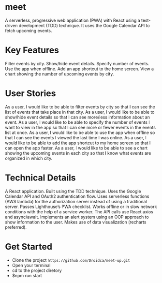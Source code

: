 # meet

A serverless, progressive web application (PWA) with React using a test-driven development (TDD) technique. It uses the Google Calendar API to fetch upcoming events.

# Key Features

Filter events by city. Show/hide event details. Specify number of events. Use the app when offline. Add an app shortcut to the home screen. View a chart showing the number of upcoming events by city.

# User Stories

As a user, I would like to be able to filter events by city so that I can see the list of events that take place in that city. As a user, I would like to be able to show/hide event details so that I can see more/less information about an event. As a user, I would like to be able to specify the number of events I want to view in the app so that I can see more or fewer events in the events list at once. As a user, I would like to be able to use the app when offline so that I can see the events I viewed the last time I was online. As a user, I would like to be able to add the app shortcut to my home screen so that I can open the app faster. As a user, I would like to be able to see a chart showing the upcoming events in each city so that I know what events are organized in which city.

# Technical Details

A React application. Built using the TDD technique. Uses the Google Calendar API and OAuth2 authentication flow. Uses serverless functions (AWS lambda) for the authorization server instead of using a traditional server. Passes Lighthouse’s PWA checklist. Works offline or in slow network conditions with the help of a service worker. The API calls use React axios and async/await. Implements an alert system using an OOP approach to show information to the user. Makes use of data visualization (recharts preferred).

# Get Started


- Clone the project ```https://github.com/Droidca/meet-up.git```
- Open your terminal
- cd to the project diretory
- $npm run start

